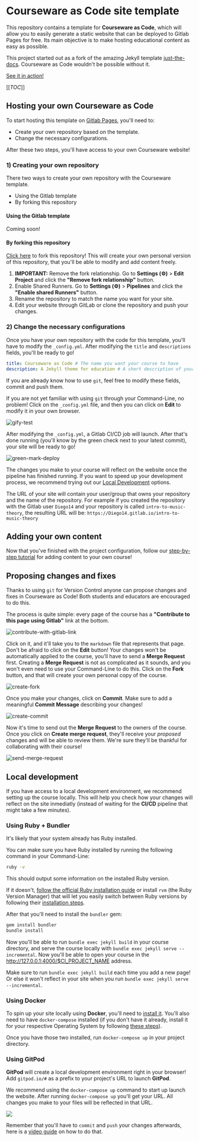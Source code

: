 # Courseware as Code site template

This repository contains a template for **Courseware as Code**, which will allow you to easily generate a static website that can be deployed to Gitlab Pages for free.
Its main objective is to make hosting educational content as easy as possible.

This project started out as a fork of the amazing Jekyll template [just-the-docs](https://pmarsceill.github.io/just-the-docs/).
Courseware as Code wouldn't be possible without it.

[See it in action!](https://courseware-as-code.gitlab.io/courseware-tutorial/)

[[_TOC_]]

## Hosting your own Courseware as Code

To start hosting this template on [Gitlab Pages](https://docs.gitlab.com/ee/user/project/pages/), you'll need to:

- Create your own repository based on the template.
- Change the necessary configurations.

After these two steps, you'll have access to your own Courseware website!

### 1) Creating your own repository

There two ways to create your own repository with the Courseware template.

- Using the Gitlab template
- By forking this repository

#### Using the Gitlab template

Coming soon!

#### By forking this repository

[Click here](https://gitlab.com/courseware-as-code/courseware-template/-/forks/new) to fork this repository!
This will create your own personal version of this repository, that you'll be able to modify and add content freely.

1. **IMPORTANT:** Remove the fork relationship.
Go to **Settings (⚙)** > **Edit Project** and click the **"Remove fork relationship"** button.
1. Enable Shared Runners.
Go to **Settings (⚙)** > **Pipelines** and click the **"Enable shared Runners"** button.
1. Rename the repository to match the name you want for your site.
1. Edit your website through GitLab or clone the repository and push your changes.


### 2) Change the necessary configurations

Once you have your own repository with the code for this template, you'll have to modify the `_config.yml`.
After modifying the `title` and `descriptions` fields, you'll be ready to go!

```yaml
title: Courseware as Code # The name you want your course to have
description: A Jekyll theme for education # A short description of your course
```

If you are already know how to use `git`, feel free to modify these fields, commit and push them.

If you are not yet familiar with using `git` through your Command-Line, no problem!
Click on the `_config.yml` file, and then you can click on **Edit** to modify it in your own browser.

![gify-test](https://i.imgur.com/BbSxkPE.gif)

After modifying the `_config.yml`, a Gitlab CI/CD job will launch.
After that's done running (you'll know by the green check next to your latest commit), your site will be ready to go!

![green-mark-deploy](https://i.imgur.com/r7DiXu2.png)

The changes you make to your course will reflect on the website once the pipeline has finished running.
If you want to speed up your development process, we recommend trying out our [Local Development](#local-development) options.

The URL of your site will contain your user/group that owns your repository and the name of the repository.
For example if you created the repository with the Gitlab user `Diego14` and your repository is called `intro-to-music-theory`, the resulting URL will be: `https://Diego14.gitlab.io/intro-to-music-theory`

## Adding your own content

Now that you've finished with the project configuration, follow our [step-by-step tutorial](https://courseware-as-code.gitlab.io/courseware-tutorial/) for adding content to your own course!

## Proposing changes and fixes

Thanks to using `git` for Version Control anyone can propose changes and fixes in Courseware as Code!
Both students and educators are encouraged to do this.

The process is quite simple: every page of the course has a **"Contribute to this page using Gitlab"** link at the bottom.

![contribute-with-gitlab-link](https://i.imgur.com/2lGG6uL.png)

Click on it, and it'll take you to the `markdown` file that represents that page.
Don't be afraid to click on the **Edit** button!
Your changes won't be automatically applied to the course, you'll have to send a **Merge Request** first.
Creating a **Merge Request** is not as complicated as it sounds, and you won't even need to use your Command-Line to do this.
Click on the **Fork** button, and that will create your own personal copy of the course.

![create-fork](https://i.imgur.com/FRsJmve.png)

Once you make your changes, click on **Commit**.
Make sure to add a meaningful **Commit Message** describing your changes!

![create-commit](https://i.imgur.com/pOZGOo2.png)

Now it's time to send out the **Merge Request** to the owners of the course.
Once you click on **Create merge request**, they'll receive your *proposed* changes and will be able to review them.
We're sure they'll be thankful for collaborating with their course!

![send-merge-request](https://i.imgur.com/5LujB5Q.png)

## Local development

If you have access to a local development environment, we recommend setting up the course locally.
This will help you check how your changes will reflect on the site inmediatly (instead of waiting for the **CI/CD** pipeline that might take a few minutes).

### Using Ruby + Bundler

It's likely that your system already has Ruby installed.

You can make sure you have Ruby installed by running the following command in your Command-Line:

```bash
ruby -v
```

This should output some information on the installed Ruby version.

If it doesn't, [follow the official Ruby installation guide](https://www.ruby-lang.org/en/documentation/installation/) or install `rvm` (the Ruby Version Manager) that will let you easily switch between Ruby versions by following their [installation steps](https://rvm.io).

After that you'll need to install the `bundler` gem:
```bash
gem install bundler
bundle install
```

Now you'll be able to run `bundle exec jekyll build` in your course directory, and serve the course locally with `bundle exec jekyll serve --incremental`.
Now you'll be able to open your course in the http://127.0.0.1:4000/$CI_PROJECT_NAME address.

Make sure to run `bundle exec jekyll build` each time you add a new page!
Or else it won't reflect in your site when you run `bundle exec jekyll serve --incremental`.

### Using Docker

To spin up your site locally using **Docker**, you'll need to [install it](https://docs.docker.com/get-docker/).
You'll also need to have `docker-compose` installed (if you don't have it already, install it for your respective Operating System by following [these steps](https://docs.docker.com/compose/install/)).

Once you have those two installed, run `docker-compose up` in your project directory.

### Using GitPod

**GitPod** will create a local development environment right in your browser!
Add `gitpod.io/#` as a prefix to your project's URL to launch **GitPod**.

We recommend using the `docker-compose up` command to start up launch the website.
After running `docker-compose up` you'll get your URL.
All changes you make to your files will be reflected in that URL.

![](https://i.imgur.com/lyr3rJE.gif)

Remember that you'll have to `commit` and `push` your changes afterwards, here is a [video guide](https://www.youtube.com/watch?v=5xXMk468yCA) on how to do that.
